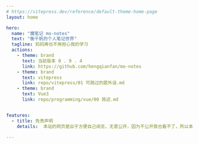 ```yaml
---
# https://vitepress.dev/reference/default-theme-home-page
layout: home

hero:
  name: "魔笔记 mo-notes"
  text: "衡千帆的个人笔记世界"
  tagline: 妈妈再也不用担心我的学习
  actions:
    - theme: brand
      text: 当前版本 0 . 9 . 4
      link: https://github.com/hengqianfan/mo-notes
    - theme: brand
      text: vitepress
      link: repo/vitepress/01 可跳过的题外话.md
    - theme: brand
      text: Vue3
      link: repo/programming/vue/00 简述.md


features:
  - title: 免责声明
    details:  本站的网页是出于方便自己阅览，无意公开，因为不公开我也看不了，所以本站内容完全具有主观性，请勿当成教程。

---
```


